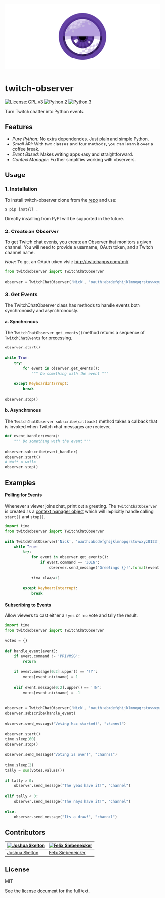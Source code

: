 # [![twitch-observer](.media/header.png)](https://github.com/JoshuaSkelly/twitch-observer)

# twitch-observer

[![License: GPL v3](https://img.shields.io/badge/license-MIT-blue.svg)](./LICENSE) [![Python 2](https://img.shields.io/badge/python-2-blue.svg)]() [![Python 3](https://img.shields.io/badge/python-3-blue.svg)]()

Turn Twitch chatter into Python events.

## Features

- *Pure Python:* No extra dependencies. Just plain and simple Python.
- *Small API:* With two classes and four methods, you can learn it over a coffee break.
- *Event Based:* Makes writing apps easy and straightforward.
- *Context Manager:* Further simplifies working with observers.

## Usage

### 1. Installation

To install twitch-observer clone from the [repo](https://github.com/JoshuaSkelly/twitch-observer) and use:

```
$ pip install .
```
Directly installing from PyPI will be supported in the future.

### 2. Create an Observer

To get Twitch chat events, you create an Observer that monitors a given channel. You will need to provide a username, OAuth token, and a Twitch channel name.

*Note:* To get an OAuth token visit: http://twitchapps.com/tmi/

```python
from twitchobserver import TwitchChatObserver

observer = TwitchChatObserver('Nick', 'oauth:abcdefghijklmnopqrstuvwxyz0123', 'channel')
```

### 3. Get Events

The TwitchChatObserver class has methods to handle events both synchronously and asynchronously.

#### a. Synchronous

The ```TwitchChatObserver.get_events()``` method returns a sequence of ```TwitchChatEvents``` for processing.

```python
observer.start()

while True:
    try:
        for event in observer.get_events():
            """ Do something with the event """
            
    except KeyboardInterrupt:
        break

observer.stop()
```

#### b. Asynchronous

The ```TwitchChatObserver.subscribe(callback)``` method takes a callback that is invoked when Twitch chat messages are recieved. 

```python
def event_handler(event):
    """ Do something with the event """
    
observer.subscribe(event_handler)
observer.start()
# Wait a while
observer.stop()
```

## Examples

#### Polling for Events

Whenever a viewer joins chat, print out a greeting. The ```TwitchChatObserver``` is created as a [context manager object](https://docs.python.org/3/reference/datamodel.html#context-managers) which will implicitly handle calling ```start()``` and ```stop()```.

```python
import time
from twitchobserver import TwitchChatObserver

with TwitchChatObserver('Nick', 'oauth:abcdefghijklmnopqrstuvwxyz0123', 'channel') as observer:
    while True:
        try:
            for event in observer.get_events():
                if event.command == 'JOIN':
                    observer.send_message("Greetings {}!".format(event.nickname), "channel")

            time.sleep(1)

        except KeyboardInterrupt:
            break
```

#### Subscribing to Events

Allow viewers to cast either a ```!yes``` or ```!no``` vote and tally the result.

```python
import time
from twitchobserver import TwitchChatObserver

votes = {}

def handle_event(event):
    if event.command != 'PRIVMSG':
        return
        
    if event.message[0:2].upper() == '!Y':
        votes[event.nickname] = 1
        
    elif event.message[0:2].upper() == '!N':
        votes[event.nickname] = -1
        

observer = TwitchChatObserver('Nick', 'oauth:abcdefghijklmnopqrstuvwxyz0123', 'channel')
observer.subscribe(handle_event)

observer.send_message("Voting has started!", "channel")

observer.start()
time.sleep(60)
observer.stop()

observer.send_message("Voting is over!", "channel")

time.sleep(2)
tally = sum(votes.values())

if tally > 0:
    observer.send_message("The yeas have it!", "channel")

elif tally < 0:
    observer.send_message("The nays have it!", "channel")

else:
    observer.send_message("Its a draw!", "channel")
```

## Contributors

[![Joshua Skelton](https://avatars.githubusercontent.com/u/372642?s=130)](http://github.com/joshuaskelly) | [![Felix Siebeneicker](https://avatars0.githubusercontent.com/u/13063023?s=130)](https://github.com/pythooonuser)
---|---
[Joshua Skelton](http://github.com/joshuaskelly) | [Felix Siebeneicker](https://github.com/pythooonuser)

## License
MIT

See the [license](./LICENSE) document for the full text.
